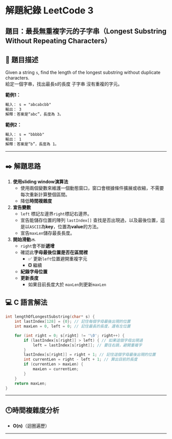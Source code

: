 # 解題紀錄 LeetCode 3

## 題目：最長無重複字元的子字串（Longest Substring Without Repeating Characters）

## 📙 題目描述

Given a string `s`, find the length of the longest substring without duplicate characters.  
給定一個字串，找出最長s的長度 子字串 沒有重複的字元。

**範例1：**

```txt
輸入： s = "abcabcbb"
輸出： 3
解釋：答案是“abc”，長度為 3。
```

**範例2：**

```txt
輸入： s = "bbbbb"
輸出： 1
解釋：答案是“b”，長度為 1。
```

---

## ✒️ 解題思路

1. **使用sliding window演算法**
   - 使用兩個變數來維護一個動態窗口，窗口會根據條件擴展或收縮，不需要每次重新計算整個區間。
   - 降低**時間複雜度**
2. **宣告變數**
   - ``left`` 標記左邊界``right``標記右邊界。
   - 宣告能儲存位置的陣列 ``lastIndex[]`` 查找是否出現過，以及最後位置，這是以``ASCII``為**key**，位置為**value**的方法。
   - 宣告``maxLen``儲存最長長度。
3. **開始滑動**🔜
   - ``right``會不斷**遞增**
   - 確認此**字母最後位置是否在區間裡**
       - ✅ 更新``left``位置避開重複字元
       - ❎ 繼續
   - **紀錄字母位置**
   - **更新長度**
       - 如果目前長度大於 ``maxLen``則更新``maxLen``

## 💻 C 語言解法

```c
int lengthOfLongestSubstring(char* s) {
    int lastIndex[128] = {0}; // 記住每個字母最後出現的位置
    int maxLen = 0, left = 0; // 記住最長的長度，還有左位置

    for (int right = 0; s[right] != '\0'; right++) { 
        if (lastIndex[s[right]] > left) { // 如果這個字母出現過
            left = lastIndex[s[right]]; // 要往右跳，避開重複字
        }
        lastIndex[s[right]] = right + 1; // 記住這個字母最後出現的位置
        int currentLen = right - left + 1; // 算出目前的長度
        if (currentLen > maxLen) { 
            maxLen = currentLen;
        }
    }
    return maxLen; 
}

```

---

## 🕛時間複雜度分析

- **O(n)**（迴圈遍歷）

---
